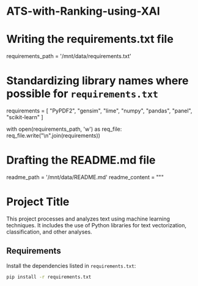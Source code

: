 # ATS-with-Ranking-using-XAI
# Writing the requirements.txt file
requirements_path = '/mnt/data/requirements.txt'

# Standardizing library names where possible for `requirements.txt`
requirements = [
    "PyPDF2",
    "gensim",
    "lime",
    "numpy",
    "pandas",
    "panel",
    "scikit-learn"
]

with open(requirements_path, 'w') as req_file:
    req_file.write("\n".join(requirements))

# Drafting the README.md file
readme_path = '/mnt/data/README.md'
readme_content = """
# Project Title

This project processes and analyzes text using machine learning techniques. It includes the use of Python libraries for text vectorization, classification, and other analyses.

## Requirements

Install the dependencies listed in `requirements.txt`:

```bash
pip install -r requirements.txt
